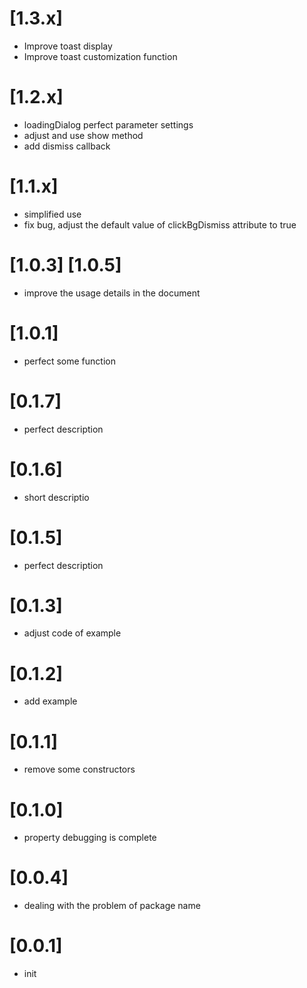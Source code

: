 # [1.3.x]

- Improve toast display
- Improve toast customization function

# [1.2.x]
- loadingDialog perfect parameter settings
- adjust and use show method
- add dismiss callback

# [1.1.x]
- simplified use
- fix bug, adjust the default value of clickBgDismiss attribute to true

# [1.0.3] [1.0.5]
- improve the usage details in the document

# [1.0.1]
- perfect some function

# [0.1.7]
- perfect description

# [0.1.6]
- short descriptio

# [0.1.5]
- perfect description

# [0.1.3]
- adjust code of example

# [0.1.2]
- add example

# [0.1.1]
- remove some constructors

# [0.1.0]
- property debugging is complete

# [0.0.4]
- dealing with the problem of package name


# [0.0.1]
- init